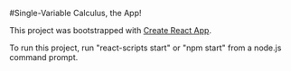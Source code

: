 #Single-Variable Calculus, the App!

This project was bootstrapped with [Create React App](https://github.com/facebookincubator/create-react-app).

To run this project, run "react-scripts start" or "npm start" from a node.js command prompt.